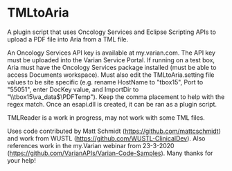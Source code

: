 # TMLtoAria

A plugin script that uses Oncology Services and Eclipse Scripting APIs to upload a PDF file into Aria from a TML file.

An Oncology Services API key is available at my.varian.com.  The API key must be uploaded into the Varian Service Portal.  If running on a test box, Aria must have the Oncology Services package installed (must be able to access Documents workspace).  Must also edit the TMLtoAria.setting file values to be site specific (e.g. rename HostName to "tbox15", Port to "55051", enter DocKey value, and ImportDir to "\\\tbox15\va_data$\PDFTemp").  Keep the comma placement to help with the regex match.  Once an esapi.dll is created, it can be ran as a plugin script.

TMLReader is a work in progress, may not work with some TML files.

Uses code contributed by Matt Schmidt (https://github.com/mattcschmidt) and work from WUSTL (https://github.com/WUSTL-ClinicalDev).  Also references work in the my.Varian webinar from 23-3-2020 (https://github.com/VarianAPIs/Varian-Code-Samples).  Many thanks for your help!
